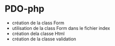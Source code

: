 # PDO-php
- création de la class Form
- utilisation de la class Form dans le fichier index
- création dela classe Html
- création de la classe validation

